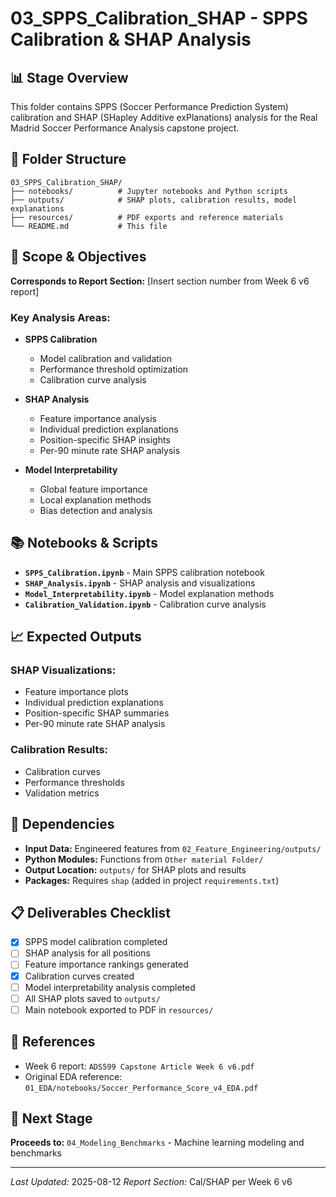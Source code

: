 # 03_SPPS_Calibration_SHAP - SPPS Calibration & SHAP Analysis

## 📊 **Stage Overview**
This folder contains SPPS (Soccer Performance Prediction System) calibration and SHAP (SHapley Additive exPlanations) analysis for the Real Madrid Soccer Performance Analysis capstone project.

## 📁 **Folder Structure**
```
03_SPPS_Calibration_SHAP/
├── notebooks/          # Jupyter notebooks and Python scripts
├── outputs/            # SHAP plots, calibration results, model explanations
├── resources/          # PDF exports and reference materials
└── README.md           # This file
```

## 🎯 **Scope & Objectives**
**Corresponds to Report Section:** [Insert section number from Week 6 v6 report]

### **Key Analysis Areas:**
- **SPPS Calibration**
  - Model calibration and validation
  - Performance threshold optimization
  - Calibration curve analysis

- **SHAP Analysis**
  - Feature importance analysis
  - Individual prediction explanations
  - Position-specific SHAP insights
  - Per-90 minute rate SHAP analysis

- **Model Interpretability**
  - Global feature importance
  - Local explanation methods
  - Bias detection and analysis

## 📚 **Notebooks & Scripts**
- **`SPPS_Calibration.ipynb`** - Main SPPS calibration notebook
- **`SHAP_Analysis.ipynb`** - SHAP analysis and visualizations
- **`Model_Interpretability.ipynb`** - Model explanation methods
- **`Calibration_Validation.ipynb`** - Calibration curve analysis

## 📈 **Expected Outputs**
### **SHAP Visualizations:**
- Feature importance plots
- Individual prediction explanations
- Position-specific SHAP summaries
- Per-90 minute rate SHAP analysis

### **Calibration Results:**
- Calibration curves
- Performance thresholds
- Validation metrics

## 🔗 **Dependencies**
- **Input Data:** Engineered features from `02_Feature_Engineering/outputs/`
- **Python Modules:** Functions from `Other material Folder/`
- **Output Location:** `outputs/` for SHAP plots and results
 - **Packages:** Requires `shap` (added in project `requirements.txt`)

## 📋 **Deliverables Checklist**
- [x] SPPS model calibration completed
- [ ] SHAP analysis for all positions
- [ ] Feature importance rankings generated
- [x] Calibration curves created
- [ ] Model interpretability analysis completed
- [ ] All SHAP plots saved to `outputs/`
- [ ] Main notebook exported to PDF in `resources/`

## 📄 **References**
- Week 6 report: `ADS599 Capstone Article Week 6 v6.pdf`
- Original EDA reference: `01_EDA/notebooks/Soccer_Performance_Score_v4_EDA.pdf`

## 🚀 **Next Stage**
**Proceeds to:** `04_Modeling_Benchmarks` - Machine learning modeling and benchmarks

---
*Last Updated:* 2025-08-12
*Report Section:* Cal/SHAP per Week 6 v6
